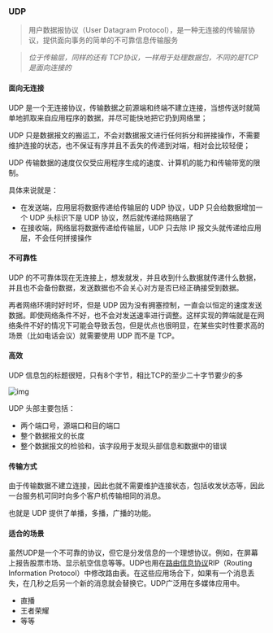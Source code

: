 ### UDP

> 用户数据报协议（User Datagram Protocol），是一种无连接的传输层协议，提供面向事务的简单的不可靠信息传输服务

> *位于传输层，同样的还有 TCP协议，一样用于处理数据包，不同的是TCP是面向连接的*

#### 面向无连接

UDP 是一个无连接协议，传输数据之前源端和终端不建立连接，当想传送时就简单地抓取来自应用程序的数据，并尽可能快地把它扔到网络里；

UDP 只是数据报文的搬运工，不会对数据报文进行任何拆分和拼接操作，不需要维护连接的状态，也不保证有序并且不丢失的传递到对端，相对会比较轻便；

UDP 传输数据的速度仅仅受应用程序生成的速度、计算机的能力和传输带宽的限制。

具体来说就是：

- 在发送端，应用层将数据传递给传输层的 UDP 协议，UDP 只会给数据增加一个 UDP 头标识下是 UDP 协议，然后就传递给网络层了
- 在接收端，网络层将数据传递给传输层，UDP 只去除 IP 报文头就传递给应用层，不会任何拼接操作

#### 不可靠性

UDP 的不可靠体现在无连接上，想发就发，并且收到什么数据就传递什么数据，并且也不会备份数据，发送数据也不会关心对方是否已经正确接受到数据。

再者网络环境时好时坏，但是 UDP 因为没有拥塞控制，一直会以恒定的速度发送数据。即使网络条件不好，也不会对发送速率进行调整。这样实现的弊端就是在网络条件不好的情况下可能会导致丢包，但是优点也很明显，在某些实时性要求高的场景（比如电话会议）就需要使用 UDP 而不是 TCP。

#### 高效

UDP 信息包的标题很短，只有8个字节，相比TCP的至少二十字节要少的多

![img](https://bkimg.cdn.bcebos.com/pic/78310a55b319ebc4c57a3f358c26cffc1e17161f?x-bce-process=image/resize,m_lfit,w_440,limit_1/format,f_auto)

UDP 头部主要包括：

- 两个端口号，源端口和目的端口
- 整个数据报文的长度
- 整个数据报文的检验和，该字段用于发现头部信息和数据中的错误

#### 传输方式

由于传输数据不建立连接，因此也就不需要维护连接状态，包括收发状态等，因此一台服务机可同时向多个客户机传输相同的消息。

也就是 UDP 提供了单播，多播，广播的功能。

#### 适合的场景

虽然UDP是一个不可靠的协议，但它是分发信息的一个理想协议。例如，在屏幕上报告股票市场、显示航空信息等等。UDP也用在[路由信息协议](https://baike.baidu.com/item/路由信息协议)RIP（Routing Information Protocol）中修改路由表。在这些应用场合下，如果有一个消息丢失，在几秒之后另一个新的消息就会替换它。UDP广泛用在多媒体应用中。

- 直播
- 王者荣耀
- 等等